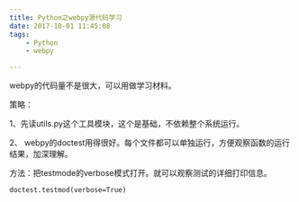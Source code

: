 ```yaml
---
title: Python之webpy源代码学习
date: 2017-10-01 11:45:08
tags:
	- Python
	- webpy

---
```




webpy的代码量不是很大，可以用做学习材料。

策略：

1、先读utils.py这个工具模块，这个是基础，不依赖整个系统运行。

2、 webpy的doctest用得很好。每个文件都可以单独运行，方便观察函数的运行结果，加深理解。

方法：把testmode的verbose模式打开。就可以观察测试的详细打印信息。

```
doctest.testmod(verbose=True)

```



